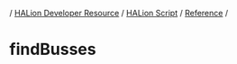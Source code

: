 / [HALion Developer Resource](../..//HALion-Developer-Resource.md) / [HALion Script](./HALion-Script.md) / [Reference](./Reference.md) /

# findBusses
